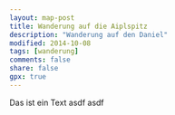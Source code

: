 ```yaml
---
layout: map-post
title: Wanderung auf die Aiplspitz
description: "Wanderung auf den Daniel"
modified: 2014-10-08
tags: [wanderung]
comments: false
share: false
gpx: true
---
```


Das ist ein Text
asdf
asdf